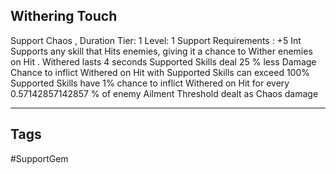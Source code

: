 ## Withering Touch
Support
Chaos , Duration
Tier: 1
Level: 1
Support Requirements : +5 Int
Supports any skill that Hits enemies, giving it a chance to Wither enemies on Hit .
Withered lasts 4 seconds
Supported Skills deal 25 % less Damage
Chance to inflict Withered on Hit with Supported Skills can exceed 100%
Supported Skills have 1% chance to inflict Withered on Hit for every 0.57142857142857 % of enemy Ailment Threshold dealt as Chaos damage

---
## Tags
#SupportGem
